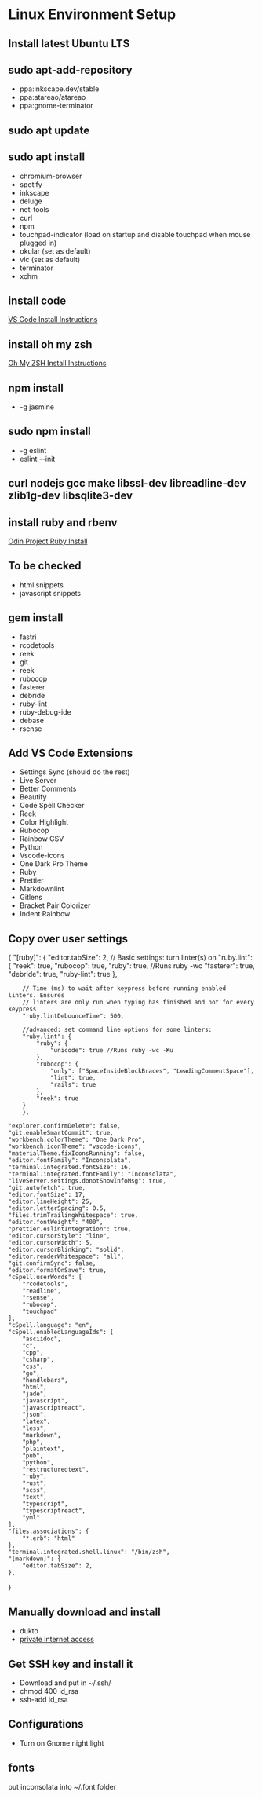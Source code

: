 # Linux Environment Setup

## Install latest Ubuntu LTS

## sudo apt-add-repository

- ppa:inkscape.dev/stable
- ppa:atareao/atareao
- ppa:gnome-terminator

## sudo apt update

## sudo apt install

- chromium-browser
- spotify
- inkscape
- deluge
- net-tools
- curl
- npm
- touchpad-indicator (load on startup and disable touchpad when mouse plugged in)
- okular (set as default)
- vlc (set as default)
- terminator
- xchm

## install code

[VS Code Install Instructions](https://code.visualstudio.com/docs/setup/linux)

## install oh my zsh

[Oh My ZSH Install Instructions](https://gist.github.com/renshuki/3cf3de6e7f00fa7e744a)

## npm install

- -g jasmine

## sudo npm install

- -g eslint
- eslint --init

## curl nodejs gcc make libssl-dev libreadline-dev zlib1g-dev libsqlite3-dev

## install ruby and rbenv

[Odin Project Ruby Install](https://www.theodinproject.com/courses/web-development-101/lessons/your-first-rails-application?ref=lnav)

## To be checked

- html snippets
- javascript snippets

## gem install

- fastri
- rcodetools
- reek
- git
- reek
- rubocop
- fasterer
- debride
- ruby-lint
- ruby-debug-ide
- debase
- rsense

## Add VS Code Extensions

- Settings Sync (should do the rest)
- Live Server
- Better Comments
- Beautify
- Code Spell Checker
- Reek
- Color Highlight
- Rubocop
- Rainbow CSV
- Python
- Vscode-icons
- One Dark Pro Theme
- Ruby
- Prettier
- Markdownlint
- Gitlens
- Bracket Pair Colorizer
- Indent Rainbow

## Copy over user settings

{
"[ruby]": {
"editor.tabSize": 2,
// Basic settings: turn linter(s) on
"ruby.lint": {
"reek": true,
"rubocop": true,
"ruby": true, //Runs ruby -wc
"fasterer": true,
"debride": true,
"ruby-lint": true
},

        // Time (ms) to wait after keypress before running enabled linters. Ensures
        // linters are only run when typing has finished and not for every keypress
        "ruby.lintDebounceTime": 500,

        //advanced: set command line options for some linters:
        "ruby.lint": {
            "ruby": {
                "unicode": true //Runs ruby -wc -Ku
            },
            "rubocop": {
                "only": ["SpaceInsideBlockBraces", "LeadingCommentSpace"],
                "lint": true,
                "rails": true
            },
            "reek": true
        }
        },

    "explorer.confirmDelete": false,
    "git.enableSmartCommit": true,
    "workbench.colorTheme": "One Dark Pro",
    "workbench.iconTheme": "vscode-icons",
    "materialTheme.fixIconsRunning": false,
    "editor.fontFamily": "Inconsolata",
    "terminal.integrated.fontSize": 16,
    "terminal.integrated.fontFamily": "Inconsolata",
    "liveServer.settings.donotShowInfoMsg": true,
    "git.autofetch": true,
    "editor.fontSize": 17,
    "editor.lineHeight": 25,
    "editor.letterSpacing": 0.5,
    "files.trimTrailingWhitespace": true,
    "editor.fontWeight": "400",
    "prettier.eslintIntegration": true,
    "editor.cursorStyle": "line",
    "editor.cursorWidth": 5,
    "editor.cursorBlinking": "solid",
    "editor.renderWhitespace": "all",
    "git.confirmSync": false,
    "editor.formatOnSave": true,
    "cSpell.userWords": [
        "rcodetools",
        "readline",
        "rsense",
        "rubocop",
        "touchpad"
    ],
    "cSpell.language": "en",
    "cSpell.enabledLanguageIds": [
        "asciidoc",
        "c",
        "cpp",
        "csharp",
        "css",
        "go",
        "handlebars",
        "html",
        "jade",
        "javascript",
        "javascriptreact",
        "json",
        "latex",
        "less",
        "markdown",
        "php",
        "plaintext",
        "pub",
        "python",
        "restructuredtext",
        "ruby",
        "rust",
        "scss",
        "text",
        "typescript",
        "typescriptreact",
        "yml"
    ],
    "files.associations": {
        "*.erb": "html"
    },
    "terminal.integrated.shell.linux": "/bin/zsh",
    "[markdown]": {
        "editor.tabSize": 2,
    },

}

## Manually download and install

- dukto
- [private internet access](https://www.privateinternetaccess.com/helpdesk/guides/desktop/linux/ubuntu-openvpn-setup)

## Get SSH key and install it

- Download and put in ~/.ssh/
- chmod 400 id_rsa
- ssh-add id_rsa

## Configurations

- Turn on Gnome night light

## fonts

put inconsolata into ~/.font folder
